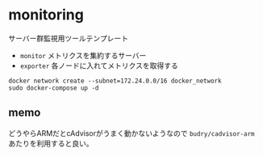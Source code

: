 # monitoring
サーバー群監視用ツールテンプレート

- `monitor` メトリクスを集約するサーバー
- `exporter` 各ノードに入れてメトリクスを取得する

```
docker network create --subnet=172.24.0.0/16 docker_network
sudo docker-compose up -d
```

## memo
どうやらARMだとcAdvisorがうまく動かないようなので `budry/cadvisor-arm` あたりを利用すると良い。